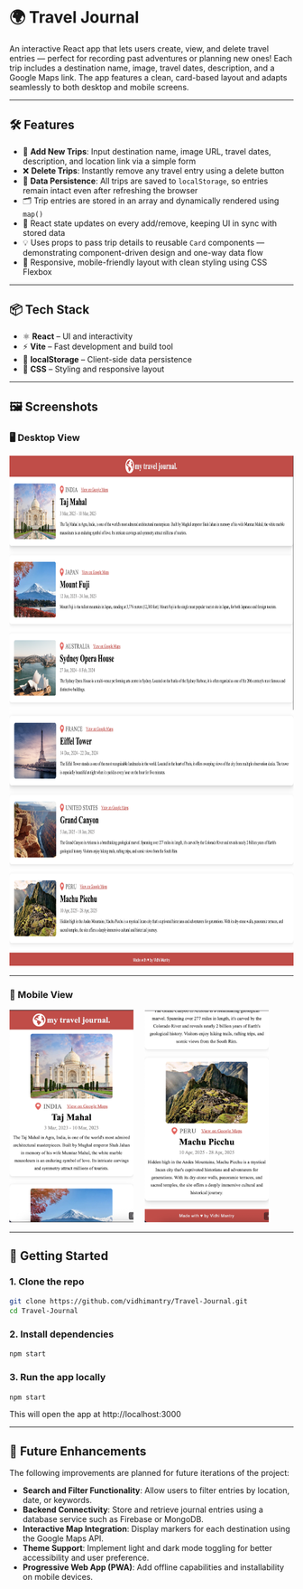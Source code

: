 # 🌍 Travel Journal

An interactive React app that lets users create, view, and delete travel entries — perfect for recording past adventures or planning new ones! Each trip includes a destination name, image, travel dates, description, and a Google Maps link. The app features a clean, card-based layout and adapts seamlessly to both desktop and mobile screens.

---

## 🛠️ Features

- 📌 **Add New Trips**: Input destination name, image URL, travel dates, description, and location link via a simple form  
- ❌ **Delete Trips**: Instantly remove any travel entry using a delete button  
- 💾 **Data Persistence**: All trips are saved to `localStorage`, so entries remain intact even after refreshing the browser  
- 🗂️ Trip entries are stored in an array and dynamically rendered using `map()`  
- 🔄 React state updates on every add/remove, keeping UI in sync with stored data  
- 💡 Uses props to pass trip details to reusable `Card` components — demonstrating component-driven design and one-way data flow  
- 🎨 Responsive, mobile-friendly layout with clean styling using CSS Flexbox  

---

## 📦 Tech Stack

- ⚛️ **React** – UI and interactivity  
- ⚡ **Vite** – Fast development and build tool  
- 💾 **localStorage** – Client-side data persistence  
- 🎨 **CSS** – Styling and responsive layout  

---

## 🖼️ Screenshots

### 🖥️ Desktop View

<img src="./screenshots/desktop-top.png" alt="Desktop Top" width="800" height="450"/>
<img src="./screenshots/desktop-bottom.png" alt="Desktop Top" width="800" height="450"/>


---

### 📱 Mobile View

<p>
  <img src="./screenshots/mobile-top.png" alt="Mobile Top" width="220"/>
  &nbsp;&nbsp;&nbsp;
  <img src="./screenshots/mobile-bottom.png" alt="Mobile Bottom" width="220"/>
</p>

---

## 🚀 Getting Started

### 1. Clone the repo

```bash
git clone https://github.com/vidhimantry/Travel-Journal.git
cd Travel-Journal
```

### 2. Install dependencies

```bash
npm start
```
### 3. Run the app locally

```bash
npm start
```
This will open the app at http://localhost:3000

---

## 🔮 Future Enhancements

The following improvements are planned for future iterations of the project:

- **Search and Filter Functionality**: Allow users to filter entries by location, date, or keywords.
- **Backend Connectivity**: Store and retrieve journal entries using a database service such as Firebase or MongoDB.
- **Interactive Map Integration**: Display markers for each destination using the Google Maps API.
- **Theme Support**: Implement light and dark mode toggling for better accessibility and user preference.
- **Progressive Web App (PWA)**: Add offline capabilities and installability on mobile devices.


